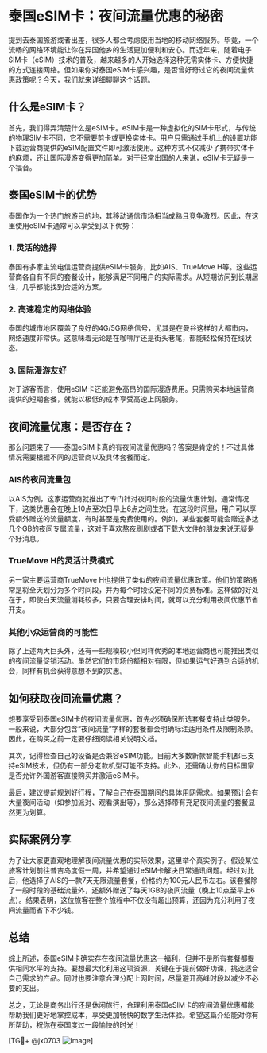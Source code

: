 # 泰国eSIM卡：夜间流量优惠的秘密

提到去泰国旅游或者出差，很多人都会考虑使用当地的移动网络服务。毕竟，一个流畅的网络环境能让你在异国他乡的生活更加便利和安心。而近年来，随着电子SIM卡（eSIM）技术的普及，越来越多的人开始选择这种无需实体卡、方便快捷的方式连接网络。但如果你对泰国eSIM卡感兴趣，是否曾好奇过它的夜间流量优惠政策呢？今天，我们就来详细聊聊这个话题。

## 什么是eSIM卡？

首先，我们得弄清楚什么是eSIM卡。eSIM卡是一种虚拟化的SIM卡形式，与传统的物理SIM卡不同，它不需要剪卡或更换实体卡。用户只需通过手机上的设置功能下载运营商提供的eSIM配置文件即可激活使用。这种方式不仅减少了携带实体卡的麻烦，还让国际漫游变得更加简单。对于经常出国的人来说，eSIM卡无疑是一个福音。

## 泰国eSIM卡的优势

泰国作为一个热门旅游目的地，其移动通信市场相当成熟且竞争激烈。因此，在这里使用eSIM卡通常可以享受到以下优势：

### 1. 灵活的选择
泰国有多家主流电信运营商提供eSIM卡服务，比如AIS、TrueMove H等。这些运营商各自有不同的套餐设计，能够满足不同用户的实际需求。从短期访问到长期居住，几乎都能找到合适的方案。

### 2. 高速稳定的网络体验
泰国的城市地区覆盖了良好的4G/5G网络信号，尤其是在曼谷这样的大都市内，网络速度非常快。这意味着无论是在咖啡厅还是街头巷尾，都能轻松保持在线状态。

### 3. 国际漫游友好
对于游客而言，使用eSIM卡还能避免高昂的国际漫游费用。只需购买本地运营商提供的短期套餐，就能以极低的成本享受高速上网服务。

## 夜间流量优惠：是否存在？

那么问题来了——泰国eSIM卡真的有夜间流量优惠吗？答案是肯定的！不过具体情况需要根据不同的运营商以及具体套餐而定。

### AIS的夜间流量包
以AIS为例，这家运营商就推出了专门针对夜间时段的流量优惠计划。通常情况下，这类优惠会在晚上10点至次日早上6点之间生效。在这段时间里，用户可以享受额外赠送的流量额度，有时甚至是免费使用的。例如，某些套餐可能会赠送多达几个GB的夜间专属流量，这对于喜欢熬夜刷剧或者下载大文件的朋友来说无疑是个好消息。

### TrueMove H的灵活计费模式
另一家主要运营商TrueMove H也提供了类似的夜间流量优惠政策。他们的策略通常是将全天划分为多个时间段，并为每个时段设定不同的资费标准。这样做的好处在于，即使白天流量消耗较多，只要合理安排时间，就可以充分利用夜间优惠节省开支。

### 其他小众运营商的可能性
除了上述两大巨头外，还有一些规模较小但同样优秀的本地运营商也可能推出类似的夜间流量促销活动。虽然它们的市场份额相对有限，但如果运气好遇到合适的机会，同样有机会获得意想不到的实惠。

## 如何获取夜间流量优惠？

想要享受到泰国eSIM卡的夜间流量优惠，首先必须确保所选套餐支持此类服务。一般来说，大部分包含“夜间流量”字样的套餐都会明确标注适用条件及限制条款。因此，在购买之前一定要仔细阅读相关说明文档。

其次，记得检查自己的设备是否兼容eSIM功能。目前大多数新款智能手机都已支持eSIM技术，但仍有一部分老款机型可能不支持。此外，还需确认你的目标国家是否允许外国游客直接购买并激活eSIM卡。

最后，建议提前规划好行程，了解自己在泰国期间的具体用网需求。如果预计会有大量夜间活动（如参加派对、观看演出等），那么选择带有充足夜间流量的套餐显然更为划算。

## 实际案例分享

为了让大家更直观地理解夜间流量优惠的实际效果，这里举个真实例子。假设某位旅客计划前往普吉岛度假一周，并希望通过eSIM卡解决日常通讯问题。经过对比后，他选择了AIS的一款7天无限流量套餐，价格约为100元人民币左右。该套餐除了一般时段的基础流量外，还额外赠送了每天1GB的夜间流量（晚上10点至早上6点）。结果表明，这位旅客在整个旅程中不仅没有超出预算，还因为充分利用了夜间流量而省下不少钱。

## 总结

综上所述，泰国eSIM卡确实存在夜间流量优惠这一福利，但并不是所有套餐都提供相同水平的支持。要想最大化利用这项资源，关键在于提前做好功课，挑选适合自己需求的产品。同时也要注意合理分配上网时间，尽量避开高峰时段以减少不必要的支出。

总之，无论是商务出行还是休闲旅行，合理利用泰国eSIM卡的夜间流量优惠都能帮助我们更好地掌控成本，享受更加畅快的数字生活体验。希望这篇介绍能对你有所帮助，祝你在泰国度过一段愉快的时光！

[TG💪+ @jx0703 ![Image](https://github.com/user-attachments/assets/dbca1d08-cadb-493c-b0ec-ad6f7a83f270)]